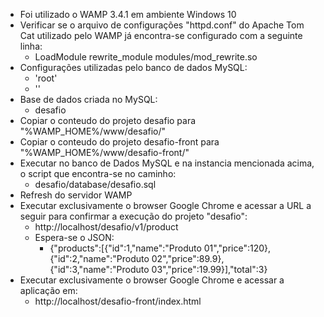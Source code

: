 - Foi utilizado o WAMP 3.4.1 em ambiente Windows 10
- Verificar se o arquivo de configurações "httpd.conf" do Apache Tom Cat utilizado pelo WAMP já encontra-se configurado com a seguinte linha:
    * LoadModule rewrite_module modules/mod_rewrite.so
- Configurações utilizadas pelo banco de dados MySQL:
    * 'root'
    * ''
- Base de dados criada no MySQL:
    * desafio
- Copiar o conteudo do projeto desafio para "%WAMP_HOME%/www/desafio/"
- Copiar o conteudo do projeto desafio-front para "%WAMP_HOME%/www/desafio-front/"
- Executar no banco de Dados MySQL e na instancia mencionada acima, o script que encontra-se no caminho:
    * desafio/database/desafio.sql
- Refresh do servidor WAMP
- Executar exclusivamente o browser Google Chrome e acessar a URL a seguir para confirmar a execução do projeto "desafio":
    * http://localhost/desafio/v1/product
    * Espera-se o JSON: 
        * {"products":[{"id":1,"name":"Produto 01","price":120},{"id":2,"name":"Produto 02","price":89.9},{"id":3,"name":"Produto 03","price":19.99}],"total":3}
- Executar exclusivamente o browser Google Chrome e acessar a aplicação em:
    * http://localhost/desafio-front/index.html
